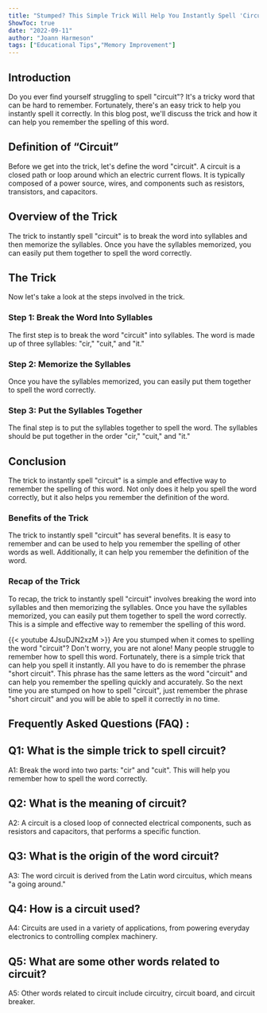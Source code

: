 ```yaml
---
title: "Stumped? This Simple Trick Will Help You Instantly Spell 'Circuit'!"
ShowToc: true 
date: "2022-09-11"
author: "Joann Harmeson" 
tags: ["Educational Tips","Memory Improvement"]
---
```

## Introduction

Do you ever find yourself struggling to spell "circuit"? It's a tricky word that can be hard to remember. Fortunately, there's an easy trick to help you instantly spell it correctly. In this blog post, we'll discuss the trick and how it can help you remember the spelling of this word.

## Definition of “Circuit”

Before we get into the trick, let's define the word "circuit". A circuit is a closed path or loop around which an electric current flows. It is typically composed of a power source, wires, and components such as resistors, transistors, and capacitors.

## Overview of the Trick

The trick to instantly spell "circuit" is to break the word into syllables and then memorize the syllables. Once you have the syllables memorized, you can easily put them together to spell the word correctly.

## The Trick

Now let's take a look at the steps involved in the trick. 

### Step 1: Break the Word Into Syllables

The first step is to break the word "circuit" into syllables. The word is made up of three syllables: "cir," "cuit," and "it." 

### Step 2: Memorize the Syllables 

Once you have the syllables memorized, you can easily put them together to spell the word correctly. 

### Step 3: Put the Syllables Together

The final step is to put the syllables together to spell the word. The syllables should be put together in the order "cir," "cuit," and "it." 

## Conclusion

The trick to instantly spell "circuit" is a simple and effective way to remember the spelling of this word. Not only does it help you spell the word correctly, but it also helps you remember the definition of the word. 

### Benefits of the Trick

The trick to instantly spell "circuit" has several benefits. It is easy to remember and can be used to help you remember the spelling of other words as well. Additionally, it can help you remember the definition of the word. 

### Recap of the Trick

To recap, the trick to instantly spell "circuit" involves breaking the word into syllables and then memorizing the syllables. Once you have the syllables memorized, you can easily put them together to spell the word correctly. This is a simple and effective way to remember the spelling of this word.

{{< youtube 4JsuDJN2xzM >}} 
Are you stumped when it comes to spelling the word "circuit"? Don't worry, you are not alone! Many people struggle to remember how to spell this word. Fortunately, there is a simple trick that can help you spell it instantly. All you have to do is remember the phrase "short circuit". This phrase has the same letters as the word "circuit" and can help you remember the spelling quickly and accurately. So the next time you are stumped on how to spell "circuit", just remember the phrase "short circuit" and you will be able to spell it correctly in no time.

## Frequently Asked Questions (FAQ) :
## Q1: What is the simple trick to spell circuit?
A1: Break the word into two parts: "cir" and "cuit". This will help you remember how to spell the word correctly.

## Q2: What is the meaning of circuit?
A2: A circuit is a closed loop of connected electrical components, such as resistors and capacitors, that performs a specific function.

## Q3: What is the origin of the word circuit?
A3: The word circuit is derived from the Latin word circuitus, which means "a going around."

## Q4: How is a circuit used?
A4: Circuits are used in a variety of applications, from powering everyday electronics to controlling complex machinery.

## Q5: What are some other words related to circuit?
A5: Other words related to circuit include circuitry, circuit board, and circuit breaker.





